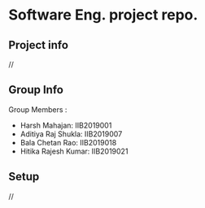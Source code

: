 # Software Eng. project repo.
## Project info
//
	
## Group Info 
Group Members :
* Harsh Mahajan: IIB2019001
* Aditiya Raj Shukla: IIB2019007
* Bala Chetan Rao: IIB2019018
* Hitika Rajesh Kumar: IIB2019021

## Setup
//
